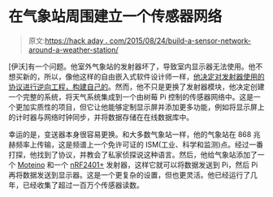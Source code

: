 # 在气象站周围建立一个传感器网络

> 原文:[https://hack aday . com/2015/08/24/build-a-sensor-network-around-a-weather-station/](https://hackaday.com/2015/08/24/build-a-sensor-network-around-a-weather-station/)

[伊沃]有一个问题。他室外气象站的发射器坏了，导致室内显示器无法使用。他不想买新的，所以，像他这样的自由嵌入式软件设计师一样，[他决定对发射器使用的协议进行逆向工程，构建自己的](http://yveaux.blogspot.nl/2015/08/hacking-wireless-weather-display.html)。然而，他不只是更换了发射器模块，他决定创建一个完整的系统，将天气系统集成到一个由树莓 Pi 控制的传感器网络中。这是一个更加实质性的项目，但它让他能够定制显示屏并添加更多功能，例如将显示屏上的计时器与网络时钟同步，并将数据存储在在线数据库中。

幸运的是，变送器本身很容易更换。和大多数气象站一样，他的气象站在 868 兆赫频率上传输，这是频谱上一个免许可证的 ISM(工业、科学和监测)点。经过一番打探，他找到了协议，并教会了私家侦探说这种语言。然后，他给气象站添加了一个 [Moteino](http://lowpowerlab.com/moteino/) 和一个 [nRF2401+](https://www.nordicsemi.com/eng/Products/2.4GHz-RF/nRF24L01P) 发射器，这样它就可以将数据发送到 Pi，然后 Pi 再将数据发送到显示器。这是一个更复杂的设置，但也更灵活。他已经运行了几年，已经收集了超过一百万个传感器读数。